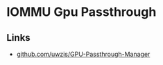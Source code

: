 # IOMMU Gpu Passthrough

## Links
- [github.com/uwzis/GPU-Passthrough-Manager](https://github.com/uwzis/GPU-Passthrough-Manager)